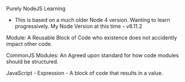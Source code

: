 Purely NodeJS Learning
- This is based on a much older Node 4 version. Wanting to learn progressively. My Node Version at this time - v8.11.2

Module:
A Reusable Block of Code who existence does not accidently impact other code.

CommonJS Modules:
An Agreed upon standard for how code modules should be structured.

JavaScript -
Expression - A block of code that results in a value.
